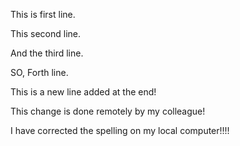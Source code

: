 This is first line.

This second line.

And the third line.

SO, Forth line.

This is a new line added at the end!


This change is done remotely by my colleague!


I have corrected the spelling on my local computer!!!!
